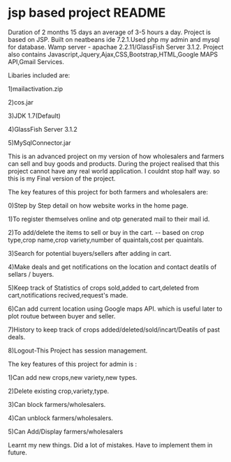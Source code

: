 # jsp based project README
Duration of 2 months 15 days an average of 3-5 hours a day.
Project is based on JSP. Built on neatbeans ide 7.2.1.Used php my admin and mysql for database. Wamp server - apachae 2.2.11/GlassFish Server 3.1.2.
Project also contains Javascript,Jquery,Ajax,CSS,Bootstrap,HTML,Google MAPS API,Gmail Services.


Libaries included are:

1)mailactivation.zip

2)cos.jar

3)JDK 1.7(Default)

4)GlassFish Server 3.1.2

5)MySqlConnector.jar


This is an advanced project on my version of how wholesalers and farmers can sell and buy goods and products.
During the project realised that this project cannot have any real world application. I couldnt stop half way. so this is my Final version of the project.




The key features of this project for both farmers and wholesalers are:

0)Step by Step detail on how website works in the home page.

1)To register themselves online and otp generated mail to their mail id.

2)To add/delete the items to sell or buy in the cart. -- based on crop type,crop name,crop variety,number of quaintals,cost per quaintals.

3)Search for potential buyers/sellers after adding in cart.

4)Make deals and get notifications on the location and contact deatils of sellars / buyers.

5)Keep track of Statistics of crops sold,added to cart,deleted from cart,notifications recived,request's made.

6)Can add current location using Google maps API. which is useful later to plot routue between buyer and seller.

7)History to keep track of crops added/deleted/sold/incart/Deatils of past deals.

8)Logout-This Project has session management.



The key features of this project for admin is :

1)Can add new crops,new variety,new types.

2)Delete existing crop,variety,type.

3)Can block farmers/wholesalers.

4)Can unblock farmers/wholesalers.

5)Can Add/Display farmers/wholesalers


Learnt my new things. Did a lot of mistakes. Have to implement them in future.



